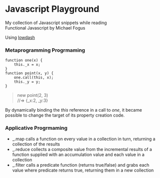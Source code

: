# Javascript Playground

My collection of Javascript snippets while reading    
Functional Javascript by Michael Fogus

Using [lowdash](http://lodash.com/)

### Metaprogramming Progrmaming

    function one(x) {
        this._x = x;
    } 
    function point(x, y) {
        one.call(this, x);
        this._y = y;
    }
    
> new point(2, 3)  
> //=> {_x:2, _y:3}

By dynamically binding the _this_ reference in a call to _one_, it became possible to change the target of its property creation code.
    
### Applicative Progrmaming
* _.map calls a function on every value in a collection in turn, returning a collection of the results
* _.reduce collects a composite value from the incremental results of a function supplied with an accumulation value and each value in a collection
* _.filter calls a predicate function (returns true/false) and grabs each value where predicate returns true, returning them in a new collection

